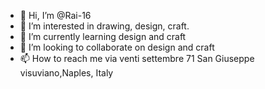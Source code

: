 - 👋 Hi, I’m @Rai-16
- 👀 I’m interested in drawing, design, craft.
- 🌱 I’m currently learning design and craft
- 💞️ I’m looking to collaborate on design and craft
- 📫 How to reach me via venti settembre 71 San Giuseppe visuviano,Naples, Italy

<!---
Rai-16/Rai-16 is a ✨ special ✨ repository because its `README.md` (this file) appears on your GitHub profile.
You can click the Preview link to take a look at your changes.
--->
